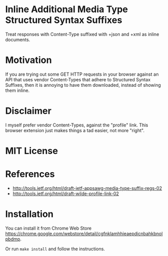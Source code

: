 # Inline Additional Media Type Structured Syntax Suffixes

Treat responses with Content-Type suffixed with +json and +xml as inline documents.

# Motivation

If you are trying out some GET HTTP requests in your browser against an API that uses vendor Content-Types that adhere to Structured Syntax Suffixes, then it is annoying to have them downloaded, instead of showing them inline.

# Disclaimer

I myself prefer vendor Content-Types, against the "profile" link. This browser extension just makes things a tad easier, not more "right".

# MIT License

# References

* <http://tools.ietf.org/html/draft-ietf-appsawg-media-type-suffix-regs-02>
* <http://tools.ietf.org/html/draft-wilde-profile-link-02>

# Installation

You can install it from Chrome Web Store <https://chrome.google.com/webstore/detail/cgfnklamhhieaepdicnbahkbnolpbdmp>.

Or run `make install` and follow the instructions.
